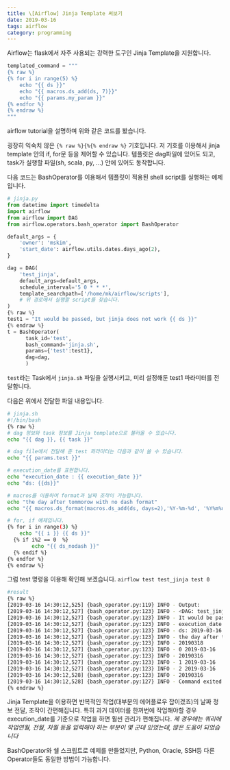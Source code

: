 ```yaml
---
title: \[Airflow] Jinja Template 써보기
date: 2019-03-16
tags: airflow
category: programming
---
```


Airflow는 flask에서 자주 사용되는 강력한 도구인 Jinja Template을 지원합니다.


```python
templated_command = """
{% raw %}
{% for i in range(5) %}
    echo "{{ ds }}"
    echo "{{ macros.ds_add(ds, 7)}}"
    echo "{{ params.my_param }}"
{% endfor %}
{% endraw %}
"""
```
airflow tutorial을 설명하며 위와 같은 코드를 봤습니다.

굉장히 익숙치 않은 `{% raw %}{%{% endraw %}` 기호입니다.
저 기호를 이용해서 jinja template 안의 if, for문 등을 제어할 수 있습니다.
템플릿은 dag파일에 있어도 되고, task가 실행할 파일(sh, scala, py, ...) 안에 있어도 동작합니다.


다음 코드는 BashOperator를 이용해서 템플릿이 적용된 shell script를 실행하는 예제입니다.

```python
# jinja.py
from datetime import timedelta
import airflow
from airflow import DAG
from airflow.operators.bash_operator import BashOperator

default_args = {
    'owner': 'mskim',
    'start_date': airflow.utils.dates.days_ago(2),
}

dag = DAG(
    'test_jinja',
    default_args=default_args,
    schedule_interval='5 0 * * *',
    template_searchpath=['/home/mk/airflow/scripts'],
    # 위 경로에서 실행할 script를 찾습니다.
)
{% raw %}
test1 = "It would be passed, but jinja does not work {{ ds }}"
{% endraw %}
t = BashOperator(
      task_id='test',
      bash_command='jinja.sh',
      params={'test':test1},
      dag=dag,
      )
```
`test`라는 Task에서 `jinja.sh` 파일을 실행시키고, 미리 설정해둔 test1 파라미터를 전달합니다.

다음은 위에서 전달한 파일 내용입니다.

```sh
# jinja.sh
#!/bin/bash
{% raw %}
# dag 정보와 task 정보를 Jinja template으로 불러올 수 있습니다.
echo "{{ dag }}, {{ task }}"

# dag file에서 전달해 준 test 파라미터는 다음과 같이 쓸 수 있습니다.
echo "{{ params.test }}"

# execution_date를 표현합니다.
echo "execution_date : {{ execution_date }}"
echo "ds: {{ds}}"

# macros를 이용하여 format과 날짜 조작이 가능합니다.
echo "the day after tommorow with no dash format"
echo "{{ macros.ds_format(macros.ds_add(ds, days=2),'%Y-%m-%d', '%Y%m%d') }}"

# for, if 예제입니다.
{% for i in range(3) %}
	echo "{{ i }} {{ ds }}"
  {% if i%2 == 0  %}
		echo "{{ ds_nodash }}"
  {% endif %}
{% endfor %}
{% endraw %}
```

그럼 test 명령을 이용해 확인해 보겠습니다.
`airflow test test_jinja test 0`


```sh
#result
{% raw %}
[2019-03-16 14:30:12,525] {bash_operator.py:119} INFO - Output:
[2019-03-16 14:30:12,527] {bash_operator.py:123} INFO - <DAG: test_jinja>, <Task(BashOperator): test>
[2019-03-16 14:30:12,527] {bash_operator.py:123} INFO - It would be passed, but jinja does not work {{ ds }}
[2019-03-16 14:30:12,527] {bash_operator.py:123} INFO - execution_date : 2019-03-16T00:00:00+00:00
[2019-03-16 14:30:12,527] {bash_operator.py:123} INFO - ds: 2019-03-16
[2019-03-16 14:30:12,527] {bash_operator.py:123} INFO - the day after tommorow with no dash format
[2019-03-16 14:30:12,527] {bash_operator.py:123} INFO - 20190318
[2019-03-16 14:30:12,527] {bash_operator.py:123} INFO - 0 2019-03-16
[2019-03-16 14:30:12,527] {bash_operator.py:123} INFO - 20190316
[2019-03-16 14:30:12,527] {bash_operator.py:123} INFO - 1 2019-03-16
[2019-03-16 14:30:12,527] {bash_operator.py:123} INFO - 2 2019-03-16
[2019-03-16 14:30:12,528] {bash_operator.py:123} INFO - 20190316
[2019-03-16 14:30:12,528] {bash_operator.py:127} INFO - Command exited with return code 0
{% endraw %}
```


Jinja Template을 이용하면 반복적인 작업(대부분의 에어플로우 잡이겠죠)의 날짜 정보 전달, 조작이 간편해집니다.
특히 과거 데이터를 한꺼번에 작업해야할 경우 execution_date를 기준으로 작업을 하면 훨씬 관리가 편해집니다.
*제 경우에는 쿼리에 작업연월, 전월, 차월 등을 입력해야 하는 부분이 몇 군데 있었는데, 많은 도움이 되었습니다*

BashOperator와 쉘 스크립트로 예제를 만들었지만, Python, Oracle, SSH등 다른 Operator들도 동일한 방법이 가능합니다.
